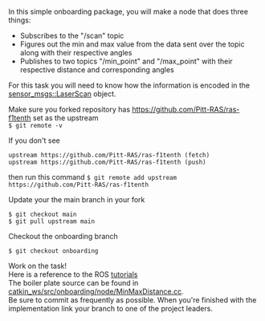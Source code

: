 In this simple onboarding package, you will make a node that does three things:
* Subscribes to the "/scan" topic
* Figures out the min and max value from the data sent over the topic along with their respective angles
* Publishes to two topics "/min_point" and "/max_point" with their respective distance and corresponding angles

For this task you will need to know how the information is encoded in the <a href="http://docs.ros.org/en/melodic/api/sensor_msgs/html/msg/LaserScan.html">sensor_msgs::LaserScan</a> object.<br>


Make sure you forked repository has https://github.com/Pitt-RAS/ras-f1tenth set as the upstream <br>
```$ git remote -v```

If you don't see
```
upstream https://github.com/Pitt-RAS/ras-f1tenth (fetch)
upstream https://github.com/Pitt-RAS/ras-f1tenth (push)
```
then run this command
```$ git remote add upstream https://github.com/Pitt-RAS/ras-f1tenth```

Update your the main branch in your fork<br>
```
$ git checkout main 
$ git pull upstream main
```

Checkout the onboarding branch
```
$ git checkout onboarding
```

Work on the task!<br>
Here is a reference to the ROS <a href="http://wiki.ros.org/ROS/Tutorials" target="_blank">tutorials</a><br>
The boiler plate source can be found in <a href="https://github.com/Pitt-RAS/ras-f1tenth/tree/onboarding/catkin_ws/src/onboarding/node">catkin_ws/src/onboarding/node/MinMaxDistance.cc</a>.<br>
Be sure to commit as frequently as possible. 
When you're finished with the implementation
link your branch to one of the project leaders.
